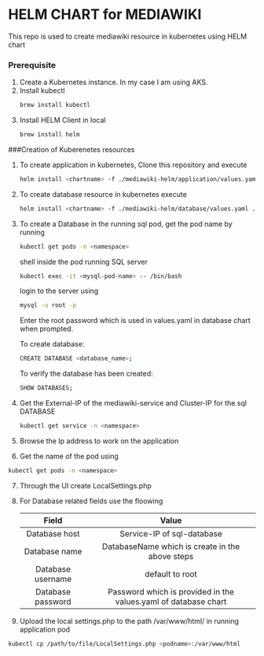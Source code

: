 # HELM CHART for MEDIAWIKI
This repo is used to create mediawiki resource in kubernetes using HELM chart

### Prerequisite
1. Create a Kubernetes instance. In my case I am using AKS.
2. Install kubectl
   ```bash
   brew install kubectl
   ```
3. Install HELM Client in local
   ```bash
   brew install helm
   ```

###Creation of Kuberenetes resources
1. To create application in kubernetes, Clone this repository and execute
    ```bash
    helm install <chartname> -f ./mediawiki-helm/application/values.yaml ./mediawiki-helm/application
    ```
2. To create database resource in kubernetes execute
   ```bash
   helm install <chartname> -f ./mediawiki-helm/database/values.yaml ./mediawiki-helm/database
   ```
3. To create a Database in the running sql pod, get the pod name by running
   ```bash
   kubectl get pods -n <namespace>
   ```
   
   shell inside the pod running SQL server
   ```bash
   kubectl exec -it <mysql-pod-name> -- /bin/bash
   ```

   login to the server using
   ```bash
   mysql -u root -p
   ```

   Enter the root password which is used in values.yaml in database chart when prompted.

   To create database:
   ```bash
   CREATE DATABASE <database_name>;
   ```
   To verify the database has been created:
   ```bash
   SHOW DATABASES;
   ```
4. Get the External-IP of the mediawiki-service and Cluster-IP for the sql DATABASE
   ```bash
   kubectl get service -n <namespace>
   ```
5. Browse the Ip address to work on the application
6.  Get the name of the pod using
   ```bash
   kubectl get pods -n <namespace>
   ```
7.  Through the UI create LocalSettings.php
8.  For Database related fields use the floowing
    
    | Field | Value |
    |:-------------:|:-------------:|
    | Database host | Service-IP of sql-database |
    | Database name | DatabaseName which is create in the above steps |
    | Database username | default to root |
    | Database password | Password which is provided in the values.yaml of database chart |
9.  Upload the local settings.php to the path /var/www/html/ in running application pod
   ```bash
   kubectl cp /path/to/file/LocalSettings.php <podname>:/var/www/html
   ```